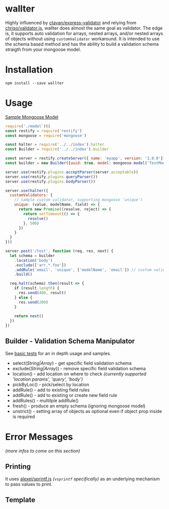 # wallter
Highly influenced by [ctavan/express-validator](https://github.com/ctavan/express-validator) and relying from [chriso/validator.js](https://github.com/chriso/validator.js), wallter does almost the same goal as validator. The edge is, it supports auto validation for arrays, nested arrays, and/or nested arrays of objects without using `customValidator` workaround. It is intended to use the schema based method and has the ability to build a validation schema straigth from your mongoose model.

# Installation

`npm install --save wallter`

# Usage
[Sample Mongoose Model](https://github.com/edgracilla/wallter/blob/master/test/models/basic.model.js)

```js
require('./model')()
const restify = require('restify')
const mongoose = require('mongoose')

const halter = require('../../index').halter
const Builder = require('../../index').builder

const server = restify.createServer({ name: 'myapp', version: '1.0.0'});
const builder = new Builder({uuid: true, model: mongoose.model('TestModel')})

server.use(restify.plugins.acceptParser(server.acceptable))
server.use(restify.plugins.queryParser())
server.use(restify.plugins.bodyParser())

server.use(halter({
  customValidators: {
    // sample custom validator, supporting mongoose 'unique')
    unique: (value, modelName, field) => {
      return new Promise((resolve, reject) => {
        return setTimeout(() => {
          resolve()
        }, 500)
      })
    }
  }
}))

server.post('/test', function (req, res, next) {
  let schema = builder
    .location('body')
    .exclude(['arr.*.foo'])
    .addRule('email', 'unique', ['modelName', 'email']) // custom validator above
    .build()

  req.halt(schema).then(result => {
    if (result.length) {
      res.send(400, result)
    } else {
      res.send(200)
    }
    
    return next()
  })
})
```

## Builder - Validation Schema Manipulator
See [basic tests](https://github.com/edgracilla/wallter/blob/master/test/builder/basic.test.js) for an in depth usage and samples.
- select(*String|Array*) - get specific field validation schema
- exclude(*String|Array*)) - remove specific field validation schema
- location() - add location on where to check *(currently supported 'location params', 'query', 'body')*
- pickByLoc() - pick/select by location
- addRule() - add to existing field rules
- addRule() - add to existing or create new field rule
- addRules() - multilple addRule()
- fresh() - produce an empty schema (ignoring mongoose model)
- unstrict() - setting array of objects as optional even if object prop inside is required

# Error Messages
*(more infos to come on this section)*
## Printing
It uses [alexei/sprintf.js](https://github.com/alexei/sprintf.js) *(`vsprintf` specifically)* as an underlying mechanism to pass values to print.

## Template